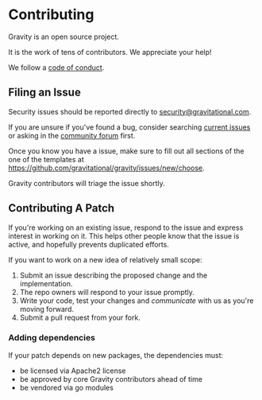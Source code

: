 # Contributing

Gravity is an open source project.

It is the work of tens of contributors. We appreciate your help!

We follow a [code of conduct](./CODE_OF_CONDUCT.md).


## Filing an Issue

Security issues should be reported directly to security@gravitational.com.

If you are unsure if you've found a bug, consider searching
[current issues](https://github.com/gravitational/gravity/issues) or
asking in the [community forum](https://community.gravitational.com/) first.

Once you know you have a issue, make sure to fill out all sections of the
one of the templates at https://github.com/gravitational/gravity/issues/new/choose.

Gravity contributors will triage the issue shortly.


## Contributing A Patch

If you're working on an existing issue, respond to the issue and express
interest in working on it. This helps other people know that the issue is
active, and hopefully prevents duplicated efforts.

If you want to work on a new idea of relatively small scope:

1. Submit an issue describing the proposed change and the implementation.
2. The repo owners will respond to your issue promptly.
3. Write your code, test your changes and _communicate_ with us as you're
moving forward.
4. Submit a pull request from your fork.

### Adding dependencies

If your patch depends on new packages, the dependencies must:

- be licensed via Apache2 license
- be approved by core Gravity contributors ahead of time
- be vendored via go modules
